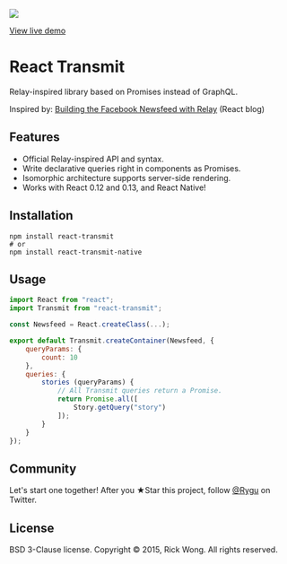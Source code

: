 ![](http://i.imgur.com/X3JE4Ev.png?1)

[View live demo](https://edealer.nl/react-transmit/) 

# React Transmit

Relay-inspired library based on Promises instead of GraphQL.

Inspired by: [Building the Facebook Newsfeed with Relay](http://facebook.github.io/react/blog/2015/03/19/building-the-facebook-news-feed-with-relay.html) (React blog)

## Features

- Official Relay-inspired API and syntax.
- Write declarative queries right in components as Promises.
- Isomorphic architecture supports server-side rendering.
- Works with React 0.12 and 0.13, and React Native!

## Installation

	npm install react-transmit
	# or
	npm install react-transmit-native

## Usage

````js
import React from "react";
import Transmit from "react-transmit";

const Newsfeed = React.createClass(...);

export default Transmit.createContainer(Newsfeed, {
	queryParams: {
		count: 10
	},
	queries: {
		stories (queryParams) {
			// All Transmit queries return a Promise.
			return Promise.all([
				Story.getQuery("story")
			]);
		}
	}
});
````

## Community

Let's start one together! After you ★Star this project, follow [@Rygu](https://twitter.com/rygu)
on Twitter.

## License

BSD 3-Clause license. Copyright © 2015, Rick Wong. All rights reserved.
